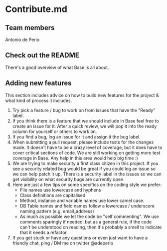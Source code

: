 # Contribute.md

## Team members

Antonio de Perio

## Check out the README

There's a good overview of what Base is all about.

## Adding new features

This section includes advice on how to build new features for the project & what kind of process it includes.

1. Try pick a feature / bug to work on from issues that have the "Ready" label.
2. If you think there is a feature that we should include in Base feel free to create an issue for it. After a quick review, we will pop it into the ready column for yourself or others to work on.
3. If you find a bug, log an issue for it and assign it the bug label.
4. When submitting a pull request, please include tests for the changes made. It doesn't have to be a crazy level of coverage, but it does have to cover critical sections of code. We are still working on getting more test coverage in Base. Any help in this area would help big time :)
5. We are trying to make security a first class citizen in this project. If you see a security related bug would be great if you could log an issue so we can help patch it up. There is a security label in the issues so we can get visibility on what security bugs are currently open.
6. Here are just a few tips on some specifics on the coding style we prefer:
    * File names use lowercase and hyphens
    * Class definitions are capitalised
    * Method, instance and variable names use lower camel case.
    * DB Table names and field names follow a lowercase / underscore naming pattern (e.g. email_address)
    * As much as possible we let the code be "self commenting". We use comments sparingly if needed, but as a general rule, if the code can't be understood on reading, then it's probably a smell to indicate that it needs a refactor.
7. If you get stuck or have any questions or even just want to have a friendly chat, ping / DM me on twitter @adeperio
